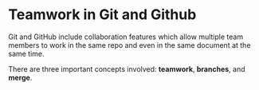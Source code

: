# Teamwork in Git and Github

Git and GitHub include collaboration features which allow multiple team members to work in the same repo and even in the same document at the same time. 

There are three important concepts involved: **teamwork**, **branches**, and **merge**. 